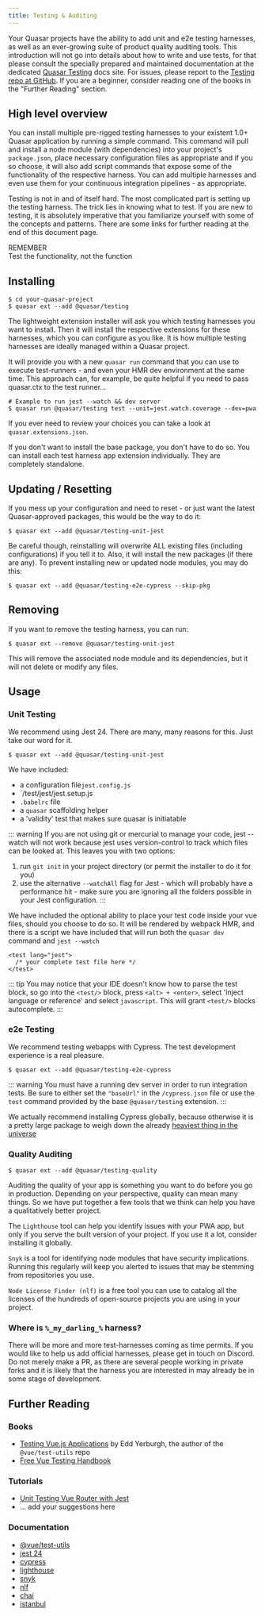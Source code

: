 ```yaml
---
title: Testing & Auditing
---
```


Your Quasar projects have the ability to add unit and e2e testing harnesses, as well as an ever-growing suite of product quality auditing tools. This introduction will not go into details about how to write and use tests, for that please consult the specially prepared and maintained documentation at the dedicated [Quasar Testing](https://testing.quasar-framework.org) docs site. For issues, please report to the [Testing repo at GitHub](https://github.com/quasarframework/quasar-testing). If you are a beginner, consider reading one of the books in the "Further Reading" section.

## High level overview

You can install multiple pre-rigged testing harnesses to your existent 1.0+ Quasar application by running a simple command. This command will pull and install a node module (with dependencies) into your project's `package.json`, place necessary configuration files as appropriate and if you so choose, it will also add script commands that expose some of the functionality of the respective harness. You can add multiple harnesses and even use them for your continuous integration pipelines - as appropriate.

Testing is not in and of itself hard. The most complicated part is setting up the testing harness. The trick lies in knowing what to test. If you are new to testing, it is absolutely imperative that you familiarize yourself with some of the concepts and patterns. There are some links for further reading at the end of this document page.

<div class="q-my-lg text-center">
  <div class="text-h3">REMEMBER</div>
  <div class="text-h5">Test the functionality, not the function</div>
</div>

## Installing

```shell
$ cd your-quasar-project
$ quasar ext --add @quasar/testing
```

The lightweight extension installer will ask you which testing harnesses you want to install. Then it will install the respective extensions for these harnesses, which you can configure as you like. It is how multiple testing harnesses are ideally managed within a Quasar project.

It will provide you with a new `quasar run` command that you can use to execute test-runners - and even your HMR dev environment at the same time. This approach can, for example, be quite helpful if you need to pass quasar.ctx to the test runner...

```
# Example to run jest --watch && dev server
$ quasar run @quasar/testing test --unit=jest.watch.coverage --dev=pwa
```

If you ever need to review your choices you can take a look at `quasar.extensions.json`.

If you don't want to install the base package, you don't have to do so. You can install each test harness app extension individually. They are completely standalone.

## Updating / Resetting

If you mess up your configuration and need to reset - or just want the latest Quasar-approved packages, this would be the way to do it:
```shell
$ quasar ext --add @quasar/testing-unit-jest
```
Be careful though, reinstalling will overwrite ALL existing files (including configurations) if you tell it to. Also, it will install the new packages (if there are any). To prevent installing new or updated node modules, you may do this:

```shell
$ quasar ext --add @quasar/testing-e2e-cypress --skip-pkg
```

## Removing

If you want to remove the testing harness, you can run:
```shell
$ quasar ext --remove @quasar/testing-unit-jest
```
This will remove the associated node module and its dependencies, but it will not delete or modify any files.

## Usage

### Unit Testing

We recommend using Jest 24. There are many, many reasons for this. Just take our word for it.

```shell
$ quasar ext --add @quasar/testing-unit-jest
```

We have included:
- a configuration file`jest.config.js`
- `/test/jest/jest.setup.js
- `.babelrc` file
- a `quasar` scaffolding helper
- a 'validity' test that makes sure quasar is initiatable


::: warning
If you are not using git or mercurial to manage your code, jest --watch will not work because jest uses version-control to track which files can be looked at. This leaves you with two options:

1. run `git init` in your project directory (or permit the installer to do it for you)
2. use the alternative `--watchAll` flag for Jest - which will probably have a performance hit - make sure you are ignoring all the folders possible in your Jest configuration.
:::

We have included the optional ability to place your test code inside your vue files, should you choose to do so. It will be rendered by webpack HMR, and there is a script we have included that will run both the `quasar dev` command and `jest --watch`

```
<test lang="jest">
  /* your complete test file here */
</test>
```

::: tip
You may notice that your IDE doesn't know how to parse the test block, so go into the `<test/>` block, press `<alt> + <enter>`, select 'inject language or reference' and select `javascript`. This will grant `<test/>` blocks autocomplete.
:::

### e2e Testing
We recommend testing webapps with Cypress. The test development experience is a real pleasure.

```shell
$ quasar ext --add @quasar/testing-e2e-cypress
```

::: warning
You must have a running dev server in order to run integration tests. Be sure to either set the `"baseUrl"` in the `/cypress.json` file or use the `test` command provided by the base `@quasar/testing` extension.
:::

We actually recommend installing Cypress globally, because otherwise it is a pretty large package to weigh down the already [heaviest thing in the universe](https://i.redd.it/tfugj4n3l6ez.png)


### Quality Auditing
```shell
$ quasar ext --add @quasar/testing-quality
```

Auditing the quality of your app is something you want to do before you go in production. Depending on your perspective, quality can mean many things. So we have put together a few tools that we think can help you have a qualitatively better project.

The `Lighthouse` tool can help you identify issues with your PWA app, but only if you serve the built version of your project. If you use it a lot, consider installing it globally.

`Snyk` is a tool for identifying node modules that have security implications. Running this regularly will keep you alerted to issues that may be stemming from repositories you use.

`Node License Finder (nlf)` is a free tool you can use to catalog all the licenses of the hundreds of open-source projects you are using in your project.



### Where is `%_my_darling_%` harness?
There will be more and more test-harnesses coming as time permits. If you would like to help us add official harnesses, please get in touch on Discord. Do not merely make a PR, as there are several people working in private forks and it is likely that the harness you are interested in may already be in some stage of development.

## Further Reading

### Books
- [Testing Vue.js Applications](https://www.manning.com/books/testing-vue-js-applications) by Edd Yerburgh, the author of the `@vue/test-utils` repo
- [Free Vue Testing Handbook](https://lmiller1990.github.io/vue-testing-handbook/)

### Tutorials
- [Unit Testing Vue Router with Jest](https://medium.com/js-dojo/unit-testing-vue-router-1d091241312)
- ... add your suggestions here

### Documentation
- [@vue/test-utils](https://vue-test-utils.vuejs.org)
- [jest 24](https://facebook.github.io/jest/)
- [cypress](https://docs.cypress.io/guides/core-concepts/introduction-to-cypress.html#Cypress-Is-Simple)
- [lighthouse](https://developers.google.com/web/tools/lighthouse/#cli)
- [snyk](https://snyk.io/test)
- [nlf](https://www.npmjs.com/package/nlf)
- [chai](http://www.chaijs.com/)
- [istanbul](https://istanbul.js.org/)
